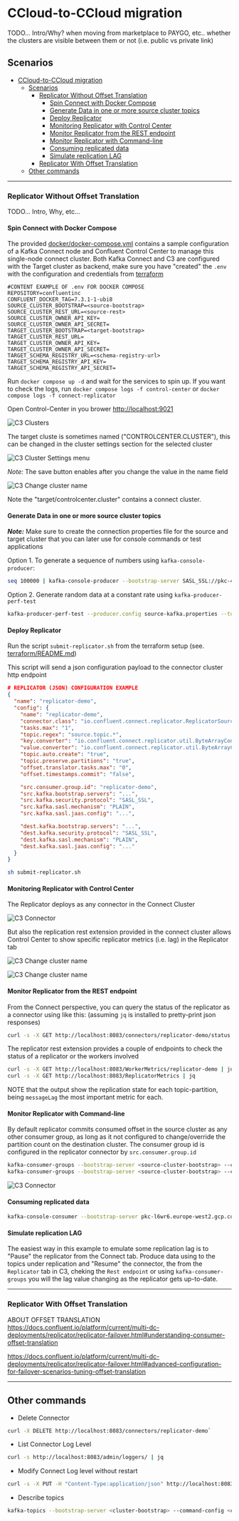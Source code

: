 # CCloud-to-CCloud migration

TODO... Intro/Why? when moving from marketplace to PAYGO, etc.. whether the clusters are visible between them or not (i.e. public vs private link)

## Scenarios

- [CCloud-to-CCloud migration](#ccloud-to-ccloud-migration)
  - [Scenarios](#scenarios)
    - [Replicator Without Offset Translation](#replicator-without-offset-translation)
      - [Spin Connect with Docker Compose](#spin-connect-with-docker-compose)
      - [Generate Data in one or more source cluster topics](#generate-data-in-one-or-more-source-cluster-topics)
      - [Deploy Replicator](#deploy-replicator)
      - [Monitoring Replicator with Control Center](#monitoring-replicator-with-control-center)
      - [Monitor Replicator from the REST endpoint](#monitor-replicator-from-the-rest-endpoint)
      - [Monitor Replicator with Command-line](#monitor-replicator-with-command-line)
      - [Consuming replicated data](#consuming-replicated-data)
      - [Simulate replication LAG](#simulate-replication-lag)
    - [Replicator With Offset Translation](#replicator-with-offset-translation)
  - [Other commands](#other-commands)

---

### Replicator Without Offset Translation

TODO... Intro, Why, etc...

#### Spin Connect with Docker Compose

The provided [docker/docker-compose.yml](docker/docker-compose.yml) contains a sample configuration of a Kafka Connect node and Confluent Control Center to manage this single-node connect cluster. Both Kafka Connect and C3 are configured with the Target cluster as backend, make sure you have "created" the `.env` with the configuration and credentials from [terraform](../terraform/README.md)

```properties
#CONTENT EXAMPLE OF .env FOR DOCKER COMPOSE
REPOSITORY=confluentinc
CONFLUENT_DOCKER_TAG=7.3.1-1-ubi8
SOURCE_CLUSTER_BOOTSTRAP=<source-bootstrap>
SOURCE_CLUSTER_REST_URL=<source-rest>
SOURCE_CLUSTER_OWNER_API_KEY=
SOURCE_CLUSTER_OWNER_API_SECRET=
TARGET_CLUSTER_BOOTSTRAP=<target-bootstrap>
TARGET_CLUSTER_REST_URL=
TARGET_CLUSTER_OWNER_API_KEY=
TARGET_CLUSTER_OWNER_API_SECRET=
TARGET_SCHEMA_REGISTRY_URL=<schema-registry-url>
TARGET_SCHEMA_REGISTRY_API_KEY=
TARGET_SCHEMA_REGISTRY_API_SECRET=
```

Run `docker compose up -d` and wait for the services to spin up.
If you want to check the logs, run `docker compose logs -f control-center` or `docker compose logs -f connect-replicator`

Open Control-Center in you brower [http://localhost:9021](http://localhost:9021)

![C3 Clusters](../images/C3-image0.png)

The target cluste is sometimes named ("CONTROLCENTER.CLUSTER"), this can be changed in the cluster settings section for the selected cluster

![C3 Cluster Settings menu](../images/C3-image1.png)

*Note:* The save button enables after you change the value in the name field

![C3 Change cluster name](../images/C3-image2.png)

Note the "target/controlcenter.cluster" contains a connect cluster.

#### Generate Data in one or more source cluster topics

***Note:*** Make sure to create the connection properties file for the source and target cluster that you can later use for console commands or test applications

Option 1. To generate a sequence of numbers using `kafka-console-producer`:

```bash
seq 100000 | kafka-console-producer --bootstrap-server SASL_SSL://pkc-4r297.europe-west1.gcp.confluent.cloud:9092 --producer.config source-kafka.properties --topic source.topic.2
```

Option 2. Generate random data at a constant rate using `kafka-producer-perf-test`

```bash
kafka-producer-perf-test --producer.config source-kafka.properties --topic source.topic.2 --record-size 100 --throughput 10 --num-records 3000
```

#### Deploy Replicator

Run the script `submit-replicator.sh` from the terraform setup (see. [terraform/README.md](../terraform/README.md))

This script will send a json configuration payload to the connector cluster http endpoint

```json
# REPLICATOR (JSON) CONFIGURATION EXAMPLE 
{
  "name": "replicator-demo",
  "config": {
    "name": "replicator-demo",
    "connector.class": "io.confluent.connect.replicator.ReplicatorSourceConnector",
    "tasks.max": "1",
    "topic.regex": "source.topic.*",
    "key.converter": "io.confluent.connect.replicator.util.ByteArrayConverter",
    "value.converter": "io.confluent.connect.replicator.util.ByteArrayConverter",
    "topic.auto.create": "true",
    "topic.preserve.partitions": "true",
    "offset.translator.tasks.max": "0",
    "offset.timestamps.commit": "false",

    "src.consumer.group.id": "replicator-demo",
    "src.kafka.bootstrap.servers": "...",
    "src.kafka.security.protocol": "SASL_SSL",
    "src.kafka.sasl.mechanism": "PLAIN",
    "src.kafka.sasl.jaas.config": "...",

    "dest.kafka.bootstrap.servers": "...",
    "dest.kafka.security.protocol": "SASL_SSL",
    "dest.kafka.sasl.mechanism": "PLAIN",
    "dest.kafka.sasl.jaas.config": "..."
  }
}
```

```bash
sh submit-replicator.sh
```

#### Monitoring Replicator with Control Center

The Replicator deploys as any connector in the Connect Cluster

![C3 Connector](../images/C3-connector0.png)

But also the replication rest extension provided in the connect cluster allows Control Center to show specific replicator metrics (i.e. lag) in the Replicator tab

![C3 Change cluster name](../images/C3-replicator0.png)

![C3 Change cluster name](../images/C3-replicator1.png)

#### Monitor Replicator from the REST endpoint

From the Connect perspective, you can query the status of the replicator as a connector using like this: (assuming `jq` is installed to pretty-print json responses)

```bash
curl -s -X GET http://localhost:8083/connectors/replicator-demo/status | jq
```

The replicator rest extension provides a couple of endpoints to check the status of a replicator or the workers involved

```bash
curl -s -X GET http://localhost:8083/WorkerMetrics/replicator-demo | jq
curl -s -X GET http://localhost:8083/ReplicatorMetrics | jq
```

NOTE that the output show the replication state for each topic-partition, being `messageLag` the most important metric for each.

#### Monitor Replicator with Command-line

By default replicator commits consumed offset in the source cluster as any other consumer group, as long as it not configured to change/override the partition count on the destination cluster. The consumer group id is configured in the replicator connector by `src.consumer.group.id`

```bash
kafka-consumer-groups --bootstrap-server <source-cluster-bootstrap> --command-config source-kafka.properties --list
kafka-consumer-groups --bootstrap-server <source-cluster-bootstrap> --command-config source-kafka.properties --describe --group replicator-demo
```

![C3 Connector](../images/consumer-group0.png)

#### Consuming replicated data

```bash
kafka-console-consumer --bootstrap-server pkc-l6wr6.europe-west2.gcp.confluent.cloud:9092 --consumer.config target-cluster.properties --topic source.topic.2 --from-beginning
```

#### Simulate replication LAG

The easiest way in this example to emulate some replication lag is to "Pause" the replicator from the Connect tab. Produce data using to the topics under replication and "Resume" the connector, the from the `Replicator` tab in C3, cheking the `Rest endpoint` or using `kafka-consumer-groups` you will the lag value changing as the replicator gets up-to-date.



---

### Replicator With Offset Translation

ABOUT OFFSET TRANSLATION
https://docs.confluent.io/platform/current/multi-dc-deployments/replicator/replicator-failover.html#understanding-consumer-offset-translation

https://docs.confluent.io/platform/current/multi-dc-deployments/replicator/replicator-failover.html#advanced-configuration-for-failover-scenarios-tuning-offset-translation

---

## Other commands

- Delete Connector

```bash
curl -X DELETE http://localhost:8083/connectors/replicator-demo`
```

- List Connector Log Level

```bash
curl -s http://localhost:8083/admin/loggers/ | jq
```

- Modify Connect Log level without restart

```bash
curl -s -X PUT -H "Content-Type:application/json" http://localhost:8083/admin/loggers/io.confluent.connect.replicator -d '{"level": "TRACE"}'
```

- Describe topics

```bash
kafka-topics --bootstrap-server <cluster-bootstrap> --command-config <cluster-connection.properties> --describe --topic <topic.name>
```
